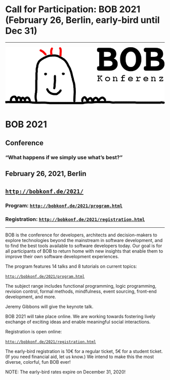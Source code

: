 ---
---

<head><meta charset="utf-8"></head>

# Call for Participation: BOB 2021 (February 26, Berlin, early-bird until Dec 31)

<hr/>

![BOB Logo](/images/bob_head.png)

# BOB 2021

## Conference

### “What happens if we simply use what’s best?”

## February 26, 2021, Berlin

## [`http://bobkonf.de/2021/`](http://bobkonf.de/2021/)

### Program: [`http://bobkonf.de/2021/program.html`](http://bobkonf.de/2021/program.html)

### Registration: [`http://bobkonf.de/2021/registration.html`](http://bobkonf.de/2021/registration.html)

<hr/>

BOB is the conference for developers, architects and decision-makers
to explore technologies beyond the mainstream in software development,
and to find the best tools available to software developers today. Our
goal is for all participants of BOB to return home with new insights
that enable them to improve their own software development
experiences.

The program features 14 talks and 8 tutorials on current topics:

[`http://bobkonf.de/2021/program.html`](http://bobkonf.de/2021/program.html)

The subject range includes functional programming, logic programming,
revision control, formal methods, mindfulness, event sourcing,
front-end development, and more.

Jeremy Gibbons will give the keynote talk.

BOB 2021 will take place online.  We are working towards fostering
lively exchange of exciting ideas and enable meaningful social
interactions.

Registration is open online:

[`http://bobkonf.de/2021/registration.html`](http://bobkonf.de/2021/registration.html)

The early-bird registration is 10€ for a regular ticket, 5€ for a
student ticket.  (If you need financial aid, let us know.)  We intend
to make this the most diverse, colorful, fun BOB ever!

NOTE: The early-bird rates expire on December 31, 2020!
